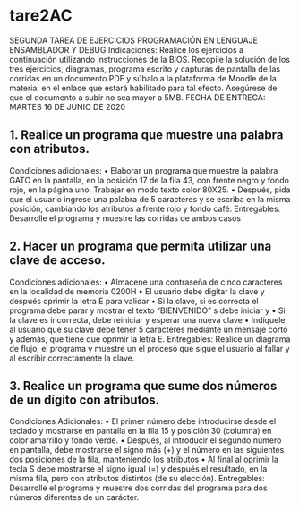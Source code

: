 # tare2AC
SEGUNDA TAREA DE EJERCICIOS
PROGRAMACIÓN EN LENGUAJE ENSAMBLADOR Y DEBUG
Indicaciones: Realice los ejercicios a continuación utilizando instrucciones de la BIOS. Recopile la solución de
los tres ejercicios, diagramas, programa escrito y capturas de pantalla de las corridas en un documento PDF y
súbalo a la plataforma de Moodle de la materia, en el enlace que estará habilitado para tal efecto. Asegúrese
de que el documento a subir no sea mayor a 5MB.
FECHA DE ENTREGA: MARTES 16 DE JUNIO DE 2020

## 1. Realice un programa que muestre una palabra con atributos.
Condiciones adicionales:
• Elaborar un programa que muestre la palabra GATO en la pantalla, en la posición 17 de la fila 43, con
frente negro y fondo rojo, en la página uno. Trabajar en modo texto color 80X25.
• Después, pida que el usuario ingrese una palabra de 5 caracteres y se escriba en la misma posición,
cambiando los atributos a frente rojo y fondo café.
Entregables: Desarrolle el programa y muestre las corridas de ambos casos

## 2. Hacer un programa que permita utilizar una clave de acceso.
Condiciones adicionales:
• Almacene una contraseña de cinco caracteres en la localidad de memoria 0200H
• El usuario debe digitar la clave y después oprimir la letra E para validar
• Si la clave, si es correcta el programa debe parar y mostrar el texto “BIENVENIDO” s debe iniciar y
• Si la clave es incorrecta, debe reiniciar y esperar una nueva clave
• Indíquele al usuario que su clave debe tener 5 caracteres mediante un mensaje corto y además, que
tiene que oprimir la letra E.
Entregables: Realice un diagrama de flujo, el programa y muestre un el proceso que sigue el usuario al fallar
y al escribir correctamente la clave.

## 3. Realice un programa que sume dos números de un dígito con atributos.
Condiciones Adicionales:
• El primer número debe introducirse desde el teclado y mostrarse en pantalla en la fila 15 y posición
30 (columna) en color amarrillo y fondo verde.
• Después, al introducir el segundo número en pantalla, debe mostrarse el signo más (+) y el número en
las siguientes dos posiciones de la fila, manteniendo los atributos
• Al final al oprimir la tecla S debe mostrarse el signo igual (=) y después el resultado, en la misma fila,
pero con atributos distintos (de su elección).
Entregables: Desarrolle el programa y muestre dos corridas del programa para dos números diferentes de
un carácter.
